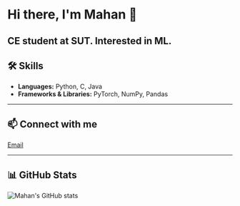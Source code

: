 # Hi there, I'm Mahan 👋

CE student at SUT. Interested in ML.
---

## 🛠 Skills
- **Languages:** Python, C, Java
- **Frameworks & Libraries:** PyTorch, NumPy, Pandas

---


## 📫 Connect with me
[Email](mailto:mahan.48415@gmail.com)

---

## 📊 GitHub Stats
![Mahan's GitHub stats](https://github-readme-stats.vercel.app/api?username=YOUR_GITHUB_USERNAME&show_icons=true&theme=radical)
